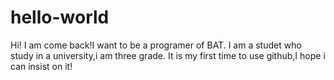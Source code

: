 # hello-world

Hi!
I am come back!I want to be a programer of BAT.
I am a studet who study in a university,i am three grade.
It is my first time to use github,I hope i can insist on it!
